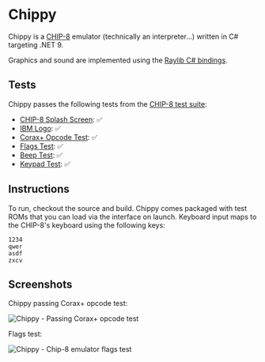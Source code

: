 # Chippy

Chippy is a [CHIP-8](https://en.wikipedia.org/wiki/CHIP-8) emulator (technically an interpreter...) written in C# targeting .NET 9. 

Graphics and sound are implemented using the [Raylib C# bindings](https://github.com/raylib-cs/raylib-cs).

## Tests

Chippy passes the following tests from the [CHIP-8 test suite](https://github.com/Timendus/chip8-test-suite?tab=readme-ov-file):

- [CHIP-8 Splash Screen](https://github.com/Timendus/chip8-test-suite?tab=readme-ov-file#chip-8-splash-screen): ✅
- [IBM Logo](https://github.com/Timendus/chip8-test-suite#ibm-logo): ✅
- [Corax+ Opcode Test](https://github.com/Timendus/chip8-test-suite#corax-opcode-test): ✅
- [Flags Test](https://github.com/Timendus/chip8-test-suite?tab=readme-ov-file#flags-test): ✅
- [Beep Test](https://github.com/Timendus/chip8-test-suite?tab=readme-ov-file#beep-test): ✅ 
- [Keypad Test](https://github.com/Timendus/chip8-test-suite#keypad-test): ✅

## Instructions

To run, checkout the source and build. Chippy comes packaged with test ROMs that you can load via the interface on launch. Keyboard input maps to the CHIP-8's keyboard using the following keys:
```
1234
qwer
asdf
zxcv
```

## Screenshots

Chippy passing Corax+ opcode test:

![Chippy - Passing Corax+ opcode test](https://github.com/user-attachments/assets/fd822186-6501-4946-bf4a-d324df607d8b)

Flags test:

![Chippy - Chip-8 emulator flags test](https://github.com/user-attachments/assets/38930c75-d8c4-4901-8231-6a3b16336feb)

